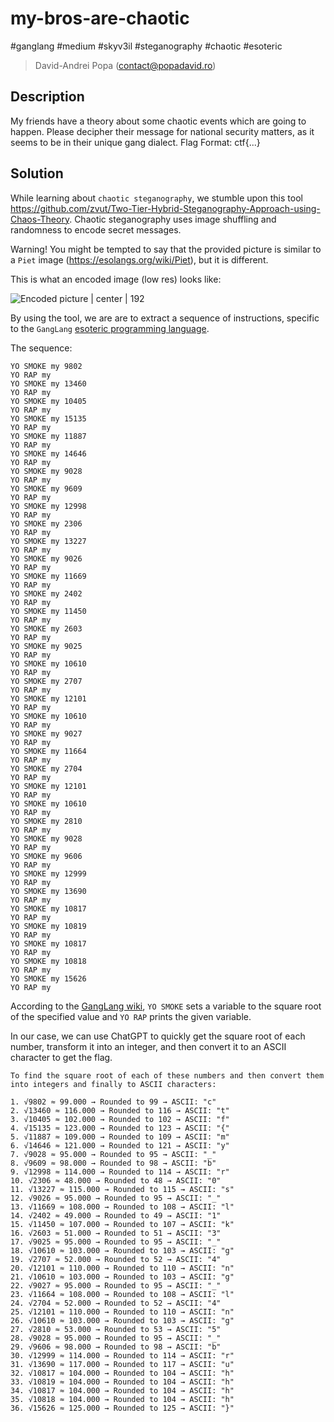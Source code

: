# my-bros-are-chaotic

#ganglang #medium #skyv3il #steganography #chaotic #esoteric

> David-Andrei Popa (contact@popadavid.ro)

## Description

My friends have a theory about some chaotic events which are going to happen. Please decipher their message for national security matters, as it seems to be in their unique gang dialect. Flag Format: ctf{...}
## Solution

While learning about `chaotic steganography`, we stumble upon this tool https://github.com/zvut/Two-Tier-Hybrid-Steganography-Approach-using-Chaos-Theory. Chaotic steganography uses image shuffling and randomness to encode secret messages.

Warning! You might be tempted to say that the provided picture is similar to a `Piet` image (https://esolangs.org/wiki/Piet), but it is different.

This is what an encoded image (low res) looks like:

![Encoded picture | center | 192](https://raw.githubusercontent.com/zvut/Two-Tier-Hybrid-Steganography-Approach-using-Chaos-Theory/master/crenc.png)


By using the tool, we are are to extract a sequence of instructions, specific to the `GangLang` [esoteric programming language](https://esolangs.org/wiki/GangLang). 

The sequence:

```
YO SMOKE my 9802
YO RAP my 
YO SMOKE my 13460
YO RAP my 
YO SMOKE my 10405
YO RAP my 
YO SMOKE my 15135
YO RAP my 
YO SMOKE my 11887
YO RAP my 
YO SMOKE my 14646
YO RAP my 
YO SMOKE my 9028
YO RAP my 
YO SMOKE my 9609
YO RAP my 
YO SMOKE my 12998
YO RAP my 
YO SMOKE my 2306
YO RAP my 
YO SMOKE my 13227
YO RAP my 
YO SMOKE my 9026
YO RAP my 
YO SMOKE my 11669
YO RAP my 
YO SMOKE my 2402
YO RAP my 
YO SMOKE my 11450
YO RAP my 
YO SMOKE my 2603
YO RAP my 
YO SMOKE my 9025
YO RAP my 
YO SMOKE my 10610
YO RAP my 
YO SMOKE my 2707
YO RAP my 
YO SMOKE my 12101
YO RAP my 
YO SMOKE my 10610
YO RAP my 
YO SMOKE my 9027
YO RAP my 
YO SMOKE my 11664
YO RAP my 
YO SMOKE my 2704
YO RAP my 
YO SMOKE my 12101
YO RAP my 
YO SMOKE my 10610
YO RAP my 
YO SMOKE my 2810
YO RAP my 
YO SMOKE my 9028
YO RAP my 
YO SMOKE my 9606
YO RAP my 
YO SMOKE my 12999
YO RAP my 
YO SMOKE my 13690
YO RAP my 
YO SMOKE my 10817
YO RAP my 
YO SMOKE my 10819
YO RAP my 
YO SMOKE my 10817
YO RAP my 
YO SMOKE my 10818
YO RAP my 
YO SMOKE my 15626
YO RAP my 
```

According to the [GangLang wiki](https://esolangs.org/wiki/GangLang), `YO SMOKE` sets a variable to the square root of the specified value and `YO RAP` prints the given variable.

In our case, we can use ChatGPT to quickly get the square root of each number, transform it into an integer, and then convert it to an ASCII character to get the flag.

```
To find the square root of each of these numbers and then convert them into integers and finally to ASCII characters:

1. √9802 ≈ 99.000 → Rounded to 99 → ASCII: "c"
2. √13460 ≈ 116.000 → Rounded to 116 → ASCII: "t"
3. √10405 ≈ 102.000 → Rounded to 102 → ASCII: "f"
4. √15135 ≈ 123.000 → Rounded to 123 → ASCII: "{"
5. √11887 ≈ 109.000 → Rounded to 109 → ASCII: "m"
6. √14646 ≈ 121.000 → Rounded to 121 → ASCII: "y"
7. √9028 ≈ 95.000 → Rounded to 95 → ASCII: "_"
8. √9609 ≈ 98.000 → Rounded to 98 → ASCII: "b"
9. √12998 ≈ 114.000 → Rounded to 114 → ASCII: "r"
10. √2306 ≈ 48.000 → Rounded to 48 → ASCII: "0"
11. √13227 ≈ 115.000 → Rounded to 115 → ASCII: "s"
12. √9026 ≈ 95.000 → Rounded to 95 → ASCII: "_"
13. √11669 ≈ 108.000 → Rounded to 108 → ASCII: "l"
14. √2402 ≈ 49.000 → Rounded to 49 → ASCII: "1"
15. √11450 ≈ 107.000 → Rounded to 107 → ASCII: "k"
16. √2603 ≈ 51.000 → Rounded to 51 → ASCII: "3"
17. √9025 ≈ 95.000 → Rounded to 95 → ASCII: "_"
18. √10610 ≈ 103.000 → Rounded to 103 → ASCII: "g"
19. √2707 ≈ 52.000 → Rounded to 52 → ASCII: "4"
20. √12101 ≈ 110.000 → Rounded to 110 → ASCII: "n"
21. √10610 ≈ 103.000 → Rounded to 103 → ASCII: "g"
22. √9027 ≈ 95.000 → Rounded to 95 → ASCII: "_"
23. √11664 ≈ 108.000 → Rounded to 108 → ASCII: "l"
24. √2704 ≈ 52.000 → Rounded to 52 → ASCII: "4"
25. √12101 ≈ 110.000 → Rounded to 110 → ASCII: "n"
26. √10610 ≈ 103.000 → Rounded to 103 → ASCII: "g"
27. √2810 ≈ 53.000 → Rounded to 53 → ASCII: "5"
28. √9028 ≈ 95.000 → Rounded to 95 → ASCII: "_"
29. √9606 ≈ 98.000 → Rounded to 98 → ASCII: "b"
30. √12999 ≈ 114.000 → Rounded to 114 → ASCII: "r"
31. √13690 ≈ 117.000 → Rounded to 117 → ASCII: "u"
32. √10817 ≈ 104.000 → Rounded to 104 → ASCII: "h"
33. √10819 ≈ 104.000 → Rounded to 104 → ASCII: "h"
34. √10817 ≈ 104.000 → Rounded to 104 → ASCII: "h"
35. √10818 ≈ 104.000 → Rounded to 104 → ASCII: "h"
36. √15626 ≈ 125.000 → Rounded to 125 → ASCII: "}"
```
